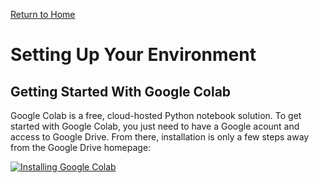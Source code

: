 [Return to Home](https://anthony-agbay.github.io/python-resource-guide)

# Setting Up Your Environment

## Getting Started With Google Colab

Google Colab is a free, cloud-hosted Python notebook solution. To get started with Google Colab, you just need to have a Google acount and access to Google Drive. From there, installation is only a few steps away from the Google Drive homepage:

[![Installing Google Colab](http://img.youtube.com/vi/Dt-U34n9Rh4/0.jpg)](https://youtu.be/Dt-U34n9Rh4 "Installing Google Colab")
